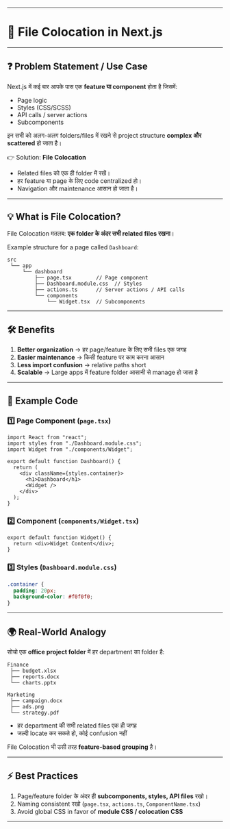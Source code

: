 
---

# 📘 File Colocation in Next.js

---

## ❓ Problem Statement / Use Case

Next.js में कई बार आपके पास एक **feature या component** होता है जिसमें:

* Page logic
* Styles (CSS/SCSS)
* API calls / server actions
* Subcomponents

इन सभी को अलग-अलग folders/files में रखने से project structure **complex और scattered** हो जाता है।

👉 Solution: **File Colocation**

* Related files को एक ही folder में रखें।
* हर feature या page के लिए code centralized हो।
* Navigation और maintenance आसान हो जाता है।

---

## 💡 What is File Colocation?

File Colocation मतलब: **एक folder के अंदर सभी related files रखना**।

Example structure for a page called `Dashboard`:

```
src
 └── app
     └── dashboard
         ├── page.tsx        // Page component
         ├── Dashboard.module.css  // Styles
         ├── actions.ts      // Server actions / API calls
         └── components
             └── Widget.tsx  // Subcomponents
```

---

## 🛠️ Benefits

1. **Better organization** → हर page/feature के लिए सभी files एक जगह
2. **Easier maintenance** → किसी feature पर काम करना आसान
3. **Less import confusion** → relative paths short
4. **Scalable** → Large apps में feature folder आसानी से manage हो जाता है

---

## 📝 Example Code

### 1️⃣ Page Component (`page.tsx`)

```tsx
import React from "react";
import styles from "./Dashboard.module.css";
import Widget from "./components/Widget";

export default function Dashboard() {
  return (
    <div className={styles.container}>
      <h1>Dashboard</h1>
      <Widget />
    </div>
  );
}
```

### 2️⃣ Component (`components/Widget.tsx`)

```tsx
export default function Widget() {
  return <div>Widget Content</div>;
}
```

### 3️⃣ Styles (`Dashboard.module.css`)

```css
.container {
  padding: 20px;
  background-color: #f0f0f0;
}
```

---

## 🌍 Real-World Analogy

सोचो एक **office project folder** में हर department का folder है:

```
Finance
 ├── budget.xlsx
 ├── reports.docx
 └── charts.pptx

Marketing
 ├── campaign.docx
 ├── ads.png
 └── strategy.pdf
```

* हर department की सभी related files एक ही जगह
* जल्दी locate कर सकते हो, कोई confusion नहीं

File Colocation भी उसी तरह **feature-based grouping** है।

---

## ⚡ Best Practices

1. Page/feature folder के अंदर ही **subcomponents, styles, API files** रखो।
2. Naming consistent रखो (`page.tsx`, `actions.ts`, `ComponentName.tsx`)
3. Avoid global CSS in favor of **module CSS / colocation CSS**

---

